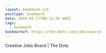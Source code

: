 ```yaml
---
layout: bookmark.njk
posttype: bookmark
date: 2024-05-17T08:13:59.485Z
tags:
  - bookmark
bookmarkof: https://the-dots.com/jobs/search
---
```

Creative Jobs Board | The Dots

